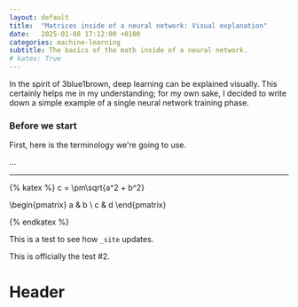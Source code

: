 ```yaml
---
layout: default
title:  "Matrices inside of a neural network: Visual explanation"
date:   2025-01-08 17:12:00 +0100
categories: machine-learning
subtitle: The basics of the math inside of a neural network. 
# katex: True
---
```



In the spirit of 3blue1brown, deep learning can be explained visually. This certainly helps me in my understanding; for my own sake, I decided to write down a simple example of a single neural network training phase. 

### Before we start

First, here is the terminology we're going to use. 

...

---

{% katex %}
c = \pm\sqrt{a^2 + b^2}

\begin{pmatrix} a & b \\ c & d \end{pmatrix}



{% endkatex %}


This is a test to see how `_site` updates.

This is officially the test #2. 

# Header